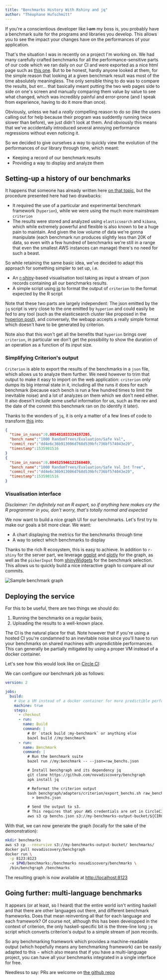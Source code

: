 ```yaml
---
title: "Benchmarks History With Rshiny and jq"
author: "Théophane Hufschmitt"
---
```


If you're a conscientious developer like ~~I am~~ my boss is, you probably have
a benchmark suite for the programs and libraries you develop. This allows you
to see the impact your changes have on the performances of your application.

That's the situation I was in recently on a project I'm working on.
We had many carefully crafted benchmarks for all the performance-sensitive
parts of our code which we ran daily on our CI and were exported as a nice html
page such as [this one][criterion-html-sample].
But to be honest, hardly anyone looked at them, for the simple reason that
looking at a given benchmark result was most of the time absolutely meaningless.
The only sensible thing to do was to compare the results, but err… that
basically meant putting the two web pages side to side on one's screen and
manually comparing them value by value to see what changed, which was
incredibly painful and error-prone (and I speak from experience, having to do it
more than once).

[criterion-html-sample]: http://www.serpentine.com/criterion/report.html

Obviously, unless we had a *really* compelling reason to do so (like the users
calling out for help because their program was suddently running twice slower
than before), we just didn't look at them. And obviously this means that we've
accidentally introduced several annoying performance regressions without even
noticing it.

So we decided to give ourselves a way to quickly view the evolution of the
performances of our library through time, which meant:

- Keeping a record of our benchmark results
- Providing a way to display and analyze them

## Setting-up a history of our benchmarks

[hyperion-post]: https://www.tweag.io/posts/2017-09-06-hyperion.html

It happens that someone has already written here [on that topic][hyperion-post],
but the procedure presented here had two drawbacks:

- It required the use of a particular and experimental benchmark framework
  (`hyperion`), while we were using the much more mainstream `criterion`
- The results were stored and analyzed using `elasticsearch` and `kibana`,
  which while extremely powerful and flexible is also known to be a huge pain
  to maintain.
  And given the low volume of data we're gonna manipulate (each
  benchmark run produces slightly less than 20K of data, so even with a few
  hundred of benchmarks we're still in a range that even the smallest AWS
  instances can manage) there's no need for such a beast.

So while retaining the same basic idea, we've decided to adapt this approach
for something simpler to set up, i.e.

- An [r-shiny][r-shiny]-based visualisation tool taking as input a stream of
  json records containing all our benchmarks results.
- A simple script using [jq][jq] to format the output of `criterion` to the format
  expected by the R script

[r-shiny]: https://shiny.rstudio.com/
[jq]: https://stedolan.github.io/jq/

Note that these two parts are largely independent: The json emitted by the `jq`
script is very close to the one emitted by `hyperion` and could easily be fed
to any tool (such as the elasticsearch cluster like proposed in the [hyperion
post][hyperion-post]), and conversely, the webapp accepts a really simple
format which doesn't have to be generated by criterion.

Note also that this won't get all the benefits that `hyperion` brings over
`criterion`, in particular we don't get the possibility to show the duration of
an operation as a function of its input size.

### Simplifying Criterion's output

`Criterion` is able to export the results of the benchmarks in a `json` file,
which allows us to analyze them further.
We need however to trim that output to make it easy to import on the web
application: `criterion` only dumps its big internal state in it, including all
the runs it does for each benchmark (because each bench is run a few hundred
times to limit the inevitable noise) and a lot of analyzes on them which we
don't need either.
It also doesn't include some useful information for us, such as the rev
and the date of the commit this benchmark ran on (to identify it later).

Thanks to the wonders of `jq`, it is only a matter of a few lines of code to
transform [this](/criterion-output.json) into:

```json
{
  "time_in_nanos":0.005481833334197205,
  "bench_name":"1000 RandomTrees/Evaluation/Safe Val",
  "commit_rev":"dd4e6c36b913006d768d539bfc736bf574043e20",
  "timestamp":1535981516
}
{
  "time_in_nanos":0.004525946121560489,
  "bench_name":"1000 RandomTrees/Evaluation/Safe Val Int Tree",
  "commit_rev":"dd4e6c36b913006d768d539bfc736bf574043e20",
  "timestamp":1535981516
}
```

### Visualisation interface

*Disclaimer: I'm definitely not an R expert, so if anything here makes cry the
R programmer in you, don't worry, that's totally normal and expected*

We now want to build a nice graph UI for our benchmarks.
Let's first try to make our goals a bit more clear. We want:

- A chart displaying the metrics for the benchmarks through time
- A way to select which benchmarks to display

Thanks to the rich R ecosystem, this is easy to achieve. In addition to
`r-shiny` for the server part, we leverage [ggplot][ggplot] and
[plotly][plotly] for the graph, as well as the `pickerInput` from
[shinyWidgets][shinyWidgets] for the benchmark selection. This allows us to
quickly build a nice interactive graph to compare all our commits.

<img title="Sample benchmark graph" alt="Sample benchmark graph" src="../img/posts/benchgraph_screenshot.png" style="max-width: 100%; max-height: 100%"></img>

[ggplot]: https://ggplot2.tidyverse.org/
[plotly]: https://plot.ly/r/
[shinyWidgets]: https://rdrr.io/cran/shinyWidgets/

## Deploying the service

For this to be useful, there are two things we should do:

1. Running the benchmarks on a regular basis,
2. Uploading the results to a well-known place.

The CI is the natural place for that. Note however that if you're using a
hosted CI you're condamned to an inevitable noise since you'll have to run your
benchmarks on shared machines with unpredictible performances.
This can generally be partially mitigated by using a proper VM instead of a
docker container.

Let's see how this would look like on [Circle CI][circleci]:

[circleci]: http://circleci.com/

We can configure our benchmark job as follows:

```yaml
version: 2

jobs:
  build:
    # Use a VM instead of a docker container for more predictible performances
    machine: true
    steps:
      - checkout
      - run:
        name: Build
        command: |
          # Or `stack build :my-benchmark` or anything else
          bazel build //my:benchmark
      - run:
        name: Benchmark
        command: |
          # Run the benchmark suite
          bazel run //my:benchmark -- --json=raw_benchs.json

          # Install benchgraph and its dependency jq
          git clone https://github.com/novadiscovery/benchgraph
          apk install jq

          # Reformat the criterion output
          bash benchgraph/adapters/criterion/export_benchs.sh raw_benchs.json \
            > benchs.json

          # Send the output to s3.
          # This requires that your AWS credentials are set in CircleCI's config
          aws s3 cp benchs.json s3://my-benchmarks-output-bucket/${CIRCLE_SHA1}.json
```

With that, we can now generate the graph (locally for the sake of the
demonstration):

```sh
mkdir benchmarks
aws s3 cp --recursive s3://my-benchmarks-output-bucket/ benchmarks/
docker pull novadiscovery/benchgraph
docker run \
  -p 8123:8123
  -v $PWD/benchmarks:/benchmarks novadiscovery/benchmarks \
  /bin/benchgraph /benchmarks
```

The resulting graph is now available at <http://localhost:8123>

## Going further: multi-language benchmarks

It appears (or at least, so I heard) that the entire world isn't writing haskell
and that there are other languages out there, and different benchmark
frameworks. Does that mean reinventing all that for each language and each
framework? Of course not, although this has been developped in the context of
criterion, the only haskell-specific bit is the three-line long `jq` script
which converts criterion's output to a simple stream of json records.

So any benchmarking framework which provides a machine-readable output (which
hopefully means any benchmarking framework) can be easily adapted to this −
which also means that if you have a multi-language project, you can have all
your benchmarks integrated in a single interface for free.

Needless to say: PRs are welcome on [the github repo][benchgraph_github]

[benchgraph_github]: https://github.com/novadiscovery/benchgraph
